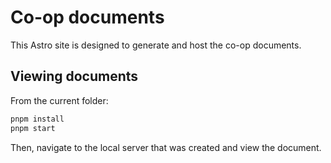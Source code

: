 # Co-op documents

This Astro site is designed to generate and host the co-op documents.

## Viewing documents

From the current folder:

```sh
pnpm install
pnpm start
```

Then, navigate to the local server that was created and view the document.
